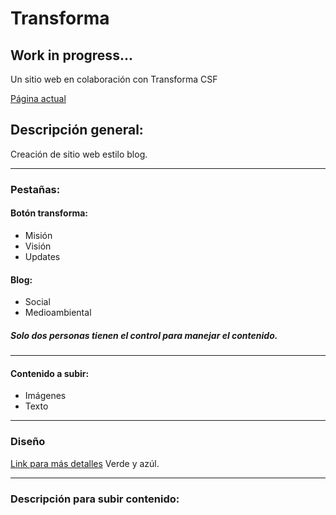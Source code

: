 # Transforma

## Work in progress...

Un sitio web en colaboración con Transforma CSF

[Página actual](https://ctrl-alt-tec.github.io/Transforma)

## Descripción general:

Creación de sitio web estilo blog.

---

### Pestañas:
#### Botón transforma:
* Misión
* Visión
* Updates

#### Blog:
* Social
* Medioambiental
##### Solo dos personas tienen el control para manejar el contenido.

---

#### Contenido a subir:
* Imágenes
* Texto

---

### Diseño
[Link para más detalles](https://drive.google.com/file/d/1rsLfMgI-iAeSjb-EaTq1FgPUeRPh9E8K/view?usp=sharing)
Verde y azúl.

---

### Descripción para subir contenido:
